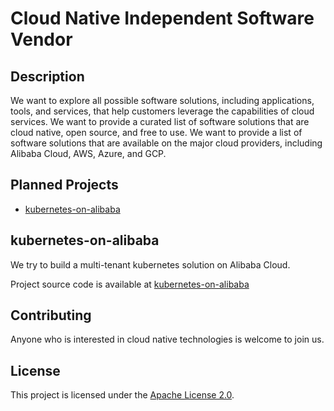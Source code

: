 # Cloud Native Independent Software Vendor

## Description

We want to explore all possible software solutions, including applications, tools, and services, that help customers leverage the capabilities of cloud services. We want to provide a curated list of software solutions that are cloud native, open source, and free to use. We want to provide a list of software solutions that are available on the major cloud providers, including Alibaba Cloud, AWS, Azure, and GCP.

## Planned Projects

- [kubernetes-on-alibaba](#kubernetes-on-alibaba)

## kubernetes-on-alibaba

We try to build a multi-tenant kubernetes solution on Alibaba Cloud.

Project source code is available at [kubernetes-on-alibaba](https://github.com/cloud-native-isv/kubernetes-on-alibaba)

## Contributing

Anyone who is interested in cloud native technologies is welcome to join us.

## License

This project is licensed under the [Apache License 2.0](https://www.apache.org/licenses/LICENSE-2.0.html).

